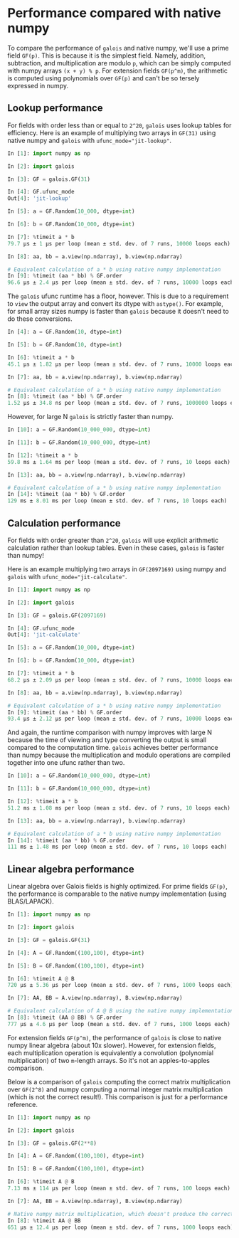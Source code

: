 # Performance compared with native numpy

To compare the performance of `galois` and native numpy, we'll use a prime field `GF(p)`. This is because
it is the simplest field. Namely, addition, subtraction, and multiplication are modulo `p`, which can
be simply computed with numpy arrays `(x + y) % p`. For extension fields `GF(p^m)`, the arithmetic is
computed using polynomials over `GF(p)` and can't be so tersely expressed in numpy.

## Lookup performance

For fields with order less than or equal to `2^20`, `galois` uses lookup tables for efficiency.
Here is an example of multiplying two arrays in `GF(31)` using native numpy and `galois`
with `ufunc_mode="jit-lookup"`.

```python
In [1]: import numpy as np

In [2]: import galois

In [3]: GF = galois.GF(31)

In [4]: GF.ufunc_mode
Out[4]: 'jit-lookup'

In [5]: a = GF.Random(10_000, dtype=int)

In [6]: b = GF.Random(10_000, dtype=int)

In [7]: %timeit a * b
79.7 µs ± 1 µs per loop (mean ± std. dev. of 7 runs, 10000 loops each)

In [8]: aa, bb = a.view(np.ndarray), b.view(np.ndarray)

# Equivalent calculation of a * b using native numpy implementation
In [9]: %timeit (aa * bb) % GF.order
96.6 µs ± 2.4 µs per loop (mean ± std. dev. of 7 runs, 10000 loops each)
```

The `galois` ufunc runtime has a floor, however. This is due to a requirement to `view` the output
array and convert its dtype with `astype()`. For example, for small array sizes numpy is faster than
`galois` because it doesn't need to do these conversions.

```python
In [4]: a = GF.Random(10, dtype=int)

In [5]: b = GF.Random(10, dtype=int)

In [6]: %timeit a * b
45.1 µs ± 1.82 µs per loop (mean ± std. dev. of 7 runs, 10000 loops each)

In [7]: aa, bb = a.view(np.ndarray), b.view(np.ndarray)

# Equivalent calculation of a * b using native numpy implementation
In [8]: %timeit (aa * bb) % GF.order
1.52 µs ± 34.8 ns per loop (mean ± std. dev. of 7 runs, 1000000 loops each)
```

However, for large N `galois` is strictly faster than numpy.

```python
In [10]: a = GF.Random(10_000_000, dtype=int)

In [11]: b = GF.Random(10_000_000, dtype=int)

In [12]: %timeit a * b
59.8 ms ± 1.64 ms per loop (mean ± std. dev. of 7 runs, 10 loops each)

In [13]: aa, bb = a.view(np.ndarray), b.view(np.ndarray)

# Equivalent calculation of a * b using native numpy implementation
In [14]: %timeit (aa * bb) % GF.order
129 ms ± 8.01 ms per loop (mean ± std. dev. of 7 runs, 10 loops each)
```

## Calculation performance

For fields with order greater than `2^20`, `galois` will use explicit arithmetic calculation rather
than lookup tables. Even in these cases, `galois` is faster than numpy!

Here is an example multiplying two arrays in `GF(2097169)` using numpy and `galois` with
`ufunc_mode="jit-calculate"`.

```python
In [1]: import numpy as np

In [2]: import galois

In [3]: GF = galois.GF(2097169)

In [4]: GF.ufunc_mode
Out[4]: 'jit-calculate'

In [5]: a = GF.Random(10_000, dtype=int)

In [6]: b = GF.Random(10_000, dtype=int)

In [7]: %timeit a * b
68.2 µs ± 2.09 µs per loop (mean ± std. dev. of 7 runs, 10000 loops each)

In [8]: aa, bb = a.view(np.ndarray), b.view(np.ndarray)

# Equivalent calculation of a * b using native numpy implementation
In [9]: %timeit (aa * bb) % GF.order
93.4 µs ± 2.12 µs per loop (mean ± std. dev. of 7 runs, 10000 loops each)
```

And again, the runtime comparison with numpy improves with large N because the time of viewing
and type converting the output is small compared to the computation time. `galois` achieves better
performance than numpy because the multiplication and modulo operations are compiled together into
one ufunc rather than two.

```python
In [10]: a = GF.Random(10_000_000, dtype=int)

In [11]: b = GF.Random(10_000_000, dtype=int)

In [12]: %timeit a * b
51.2 ms ± 1.08 ms per loop (mean ± std. dev. of 7 runs, 10 loops each)

In [13]: aa, bb = a.view(np.ndarray), b.view(np.ndarray)

# Equivalent calculation of a * b using native numpy implementation
In [14]: %timeit (aa * bb) % GF.order
111 ms ± 1.48 ms per loop (mean ± std. dev. of 7 runs, 10 loops each)
```

## Linear algebra performance

Linear algebra over Galois fields is highly optimized. For prime fields `GF(p)`, the performance is
comparable to the native numpy implementation (using BLAS/LAPACK).

```python
In [1]: import numpy as np

In [2]: import galois

In [3]: GF = galois.GF(31)

In [4]: A = GF.Random((100,100), dtype=int)

In [5]: B = GF.Random((100,100), dtype=int)

In [6]: %timeit A @ B
720 µs ± 5.36 µs per loop (mean ± std. dev. of 7 runs, 1000 loops each)

In [7]: AA, BB = A.view(np.ndarray), B.view(np.ndarray)

# Equivalent calculation of A @ B using the native numpy implementation
In [8]: %timeit (AA @ BB) % GF.order
777 µs ± 4.6 µs per loop (mean ± std. dev. of 7 runs, 1000 loops each)
```

For extension fields `GF(p^m)`, the performance of `galois` is close to native numpy linear algebra
(about 10x slower). However, for extension fields, each multiplication operation is equivalently
a convolution (polynomial multiplication) of two `m`-length arrays. So it's not an apples-to-apples
comparison.

Below is a comparison of `galois` computing the correct matrix multiplication over `GF(2^8)` and numpy
computing a normal integer matrix multiplication (which is not the correct result!). This
comparison is just for a performance reference.

```python
In [1]: import numpy as np

In [2]: import galois

In [3]: GF = galois.GF(2**8)

In [4]: A = GF.Random((100,100), dtype=int)

In [5]: B = GF.Random((100,100), dtype=int)

In [6]: %timeit A @ B
7.13 ms ± 114 µs per loop (mean ± std. dev. of 7 runs, 100 loops each)

In [7]: AA, BB = A.view(np.ndarray), B.view(np.ndarray)

# Native numpy matrix multiplication, which doesn't produce the correct result!!
In [8]: %timeit AA @ BB
651 µs ± 12.4 µs per loop (mean ± std. dev. of 7 runs, 1000 loops each)
```
